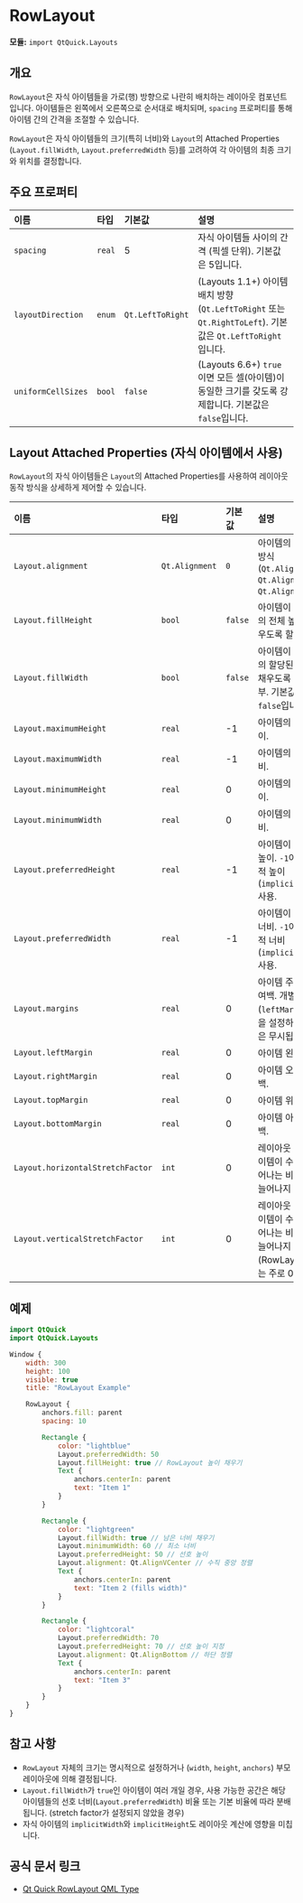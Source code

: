# RowLayout

**모듈:** `import QtQuick.Layouts`

## 개요

`RowLayout`은 자식 아이템들을 가로(행) 방향으로 나란히 배치하는 레이아웃 컴포넌트입니다. 아이템들은 왼쪽에서 오른쪽으로 순서대로 배치되며, `spacing` 프로퍼티를 통해 아이템 간의 간격을 조절할 수 있습니다.

`RowLayout`은 자식 아이템들의 크기(특히 너비)와 `Layout`의 Attached Properties (`Layout.fillWidth`, `Layout.preferredWidth` 등)를 고려하여 각 아이템의 최종 크기와 위치를 결정합니다.

## 주요 프로퍼티

| 이름      | 타입    | 기본값 | 설명                                     |
| :-------- | :------ | :----- | :--------------------------------------- |
| `spacing` | `real`  | 5      | 자식 아이템들 사이의 간격 (픽셀 단위). 기본값은 5입니다. |
| `layoutDirection` | `enum` | `Qt.LeftToRight` | (Layouts 1.1+) 아이템 배치 방향 (`Qt.LeftToRight` 또는 `Qt.RightToLeft`). 기본값은 `Qt.LeftToRight`입니다. |
| `uniformCellSizes` | `bool` | `false` | (Layouts 6.6+) `true`이면 모든 셀(아이템)이 동일한 크기를 갖도록 강제합니다. 기본값은 `false`입니다. |

## Layout Attached Properties (자식 아이템에서 사용)

`RowLayout`의 자식 아이템들은 `Layout`의 Attached Properties를 사용하여 레이아웃 동작 방식을 상세하게 제어할 수 있습니다.

| 이름                  | 타입      | 기본값  | 설명                                                                 |
| :-------------------- | :-------- | :------ | :------------------------------------------------------------------- |
| `Layout.alignment`    | `Qt.Alignment` | `0`     | 아이템의 수직 정렬 방식 (`Qt.AlignTop`, `Qt.AlignVCenter`, `Qt.AlignBottom`). |
| `Layout.fillHeight`   | `bool`    | `false` | 아이템이 레이아웃의 전체 높이를 채우도록 할지 여부.                     |
| `Layout.fillWidth`    | `bool`    | `false` | 아이템이 레이아웃의 할당된 너비를 채우도록 할지 여부. 기본값은 `false`입니다. |
| `Layout.maximumHeight`| `real`    | -1      | 아이템의 최대 높이.                                                  |
| `Layout.maximumWidth` | `real`    | -1      | 아이템의 최대 너비.                                                  |
| `Layout.minimumHeight`| `real`    | 0       | 아이템의 최소 높이.                                                  |
| `Layout.minimumWidth` | `real`    | 0       | 아이템의 최소 너비.                                                  |
| `Layout.preferredHeight`| `real`  | -1      | 아이템이 선호하는 높이. `-1`이면 암시적 높이(`implicitHeight`) 사용. |
| `Layout.preferredWidth` | `real`  | -1      | 아이템이 선호하는 너비. `-1`이면 암시적 너비(`implicitWidth`) 사용.   |
| `Layout.margins`      | `real`    | 0       | 아이템 주위의 모든 여백. 개별 여백(`leftMargin` 등)을 설정하면 이 값은 무시됩니다. |
| `Layout.leftMargin`   | `real`    | 0       | 아이템 왼쪽 여백. |
| `Layout.rightMargin`  | `real`    | 0       | 아이템 오른쪽 여백. |
| `Layout.topMargin`    | `real`    | 0       | 아이템 위쪽 여백. |
| `Layout.bottomMargin` | `real`    | 0       | 아이템 아래쪽 여백. |
| `Layout.horizontalStretchFactor` | `int` | 0    | 레이아웃 내에서 아이템이 수평으로 늘어나는 비율. 0이면 늘어나지 않음. |
| `Layout.verticalStretchFactor`   | `int` | 0    | 레이아웃 내에서 아이템이 수직으로 늘어나는 비율. 0이면 늘어나지 않음. (RowLayout에서는 주로 0) |

## 예제

```qml
import QtQuick
import QtQuick.Layouts

Window {
    width: 300
    height: 100
    visible: true
    title: "RowLayout Example"

    RowLayout {
        anchors.fill: parent
        spacing: 10

        Rectangle {
            color: "lightblue"
            Layout.preferredWidth: 50
            Layout.fillHeight: true // RowLayout 높이 채우기
            Text {
                anchors.centerIn: parent
                text: "Item 1"
            }
        }

        Rectangle {
            color: "lightgreen"
            Layout.fillWidth: true // 남은 너비 채우기
            Layout.minimumWidth: 60 // 최소 너비
            Layout.preferredHeight: 50 // 선호 높이
            Layout.alignment: Qt.AlignVCenter // 수직 중앙 정렬
            Text {
                anchors.centerIn: parent
                text: "Item 2 (fills width)"
            }
        }

        Rectangle {
            color: "lightcoral"
            Layout.preferredWidth: 70
            Layout.preferredHeight: 70 // 선호 높이 지정
            Layout.alignment: Qt.AlignBottom // 하단 정렬
            Text {
                anchors.centerIn: parent
                text: "Item 3"
            }
        }
    }
}
```

## 참고 사항

*   `RowLayout` 자체의 크기는 명시적으로 설정하거나 (`width`, `height`, `anchors`) 부모 레이아웃에 의해 결정됩니다.
*   `Layout.fillWidth`가 `true`인 아이템이 여러 개일 경우, 사용 가능한 공간은 해당 아이템들의 선호 너비(`Layout.preferredWidth`) 비율 또는 기본 비율에 따라 분배됩니다. (stretch factor가 설정되지 않았을 경우)
*   자식 아이템의 `implicitWidth`와 `implicitHeight`도 레이아웃 계산에 영향을 미칩니다.

## 공식 문서 링크

*   [Qt Quick RowLayout QML Type](https://doc.qt.io/qt-6/qml-qtquick-layouts-rowlayout.html) 